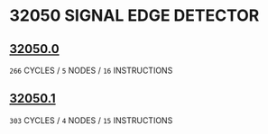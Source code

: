 # 32050 SIGNAL EDGE DETECTOR

## [32050.0](32050.0.txt)
`266` CYCLES / `5` NODES / `16` INSTRUCTIONS
## [32050.1](32050.1.txt)
`303` CYCLES / `4` NODES / `15` INSTRUCTIONS